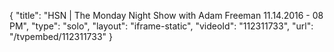 {
    "title": "HSN | The Monday Night Show with Adam Freeman 11.14.2016 - 08 PM",
    "type": "solo",
    "layout": "iframe-static",
    "videoId": "112311733",
    "url": "\/tvpembed\/112311733"
}
